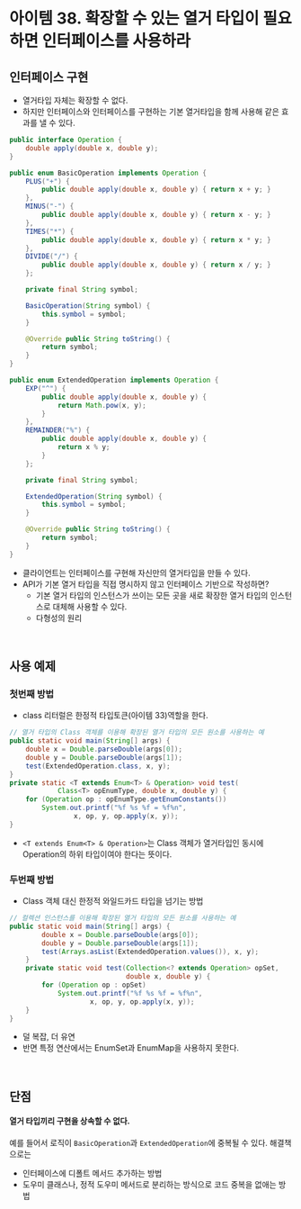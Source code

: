 # 아이템 38. 확장할 수 있는 열거 타입이 필요하면 인터페이스를 사용하라

## 인터페이스 구현

- 열거타입 자체는 확장할 수 없다.
- 하지만 인터페이스와 인터페이스를 구현하는 기본 열거타입을 함께 사용해 같은 효과를 낼 수 있다.

```java
public interface Operation {
    double apply(double x, double y);
}
```

```java
public enum BasicOperation implements Operation {
    PLUS("+") {
        public double apply(double x, double y) { return x + y; }
    },
    MINUS("-") {
        public double apply(double x, double y) { return x - y; }
    },
    TIMES("*") {
        public double apply(double x, double y) { return x * y; }
    },
    DIVIDE("/") {
        public double apply(double x, double y) { return x / y; }
    };

    private final String symbol;

    BasicOperation(String symbol) {
        this.symbol = symbol;
    }

    @Override public String toString() {
        return symbol;
    }
}
```

```java
public enum ExtendedOperation implements Operation {
    EXP("^") {
        public double apply(double x, double y) {
            return Math.pow(x, y);
        }
    },
    REMAINDER("%") {
        public double apply(double x, double y) {
            return x % y;
        }
    };

    private final String symbol;

    ExtendedOperation(String symbol) {
        this.symbol = symbol;
    }

    @Override public String toString() {
        return symbol;
    }
}
```

- 클라이언트는 인터페이스를 구현해 자신만의 열거타입을 만들 수 있다.
- API가 기본 열거 타입을 직접 명시하지 않고 인터페이스 기반으로 작성하면?
    - 기본 열거 타입의 인스턴스가 쓰이는 모든 곳을 새로 확장한 열거 타입의 인스턴스로 대체해 사용할 수 있다.
    - 다형성의 원리

<br/>

## 사용 예제

### 첫번째 방법

- class 리터럴은 한정적 타입토큰(아이템 33)역할을 한다.

```java
// 열거 타입의 Class 객체를 이용해 확장된 열거 타입의 모든 원소를 사용하는 예
public static void main(String[] args) {
    double x = Double.parseDouble(args[0]);
    double y = Double.parseDouble(args[1]);
    test(ExtendedOperation.class, x, y);
}
private static <T extends Enum<T> & Operation> void test(
            Class<T> opEnumType, double x, double y) {
    for (Operation op : opEnumType.getEnumConstants())
        System.out.printf("%f %s %f = %f%n",
                x, op, y, op.apply(x, y));
}
```

- `<T extends Enum<T> & Operation>`는 Class 객체가 열거타입인 동시에 Operation의 하위 타입이여야 한다는 뜻이다.

### 두번째 방법

- Class 객체 대신 한정적 와일드카드 타입을 넘기는 방법

```java
// 컬렉션 인스턴스를 이용해 확장된 열거 타입의 모든 원소를 사용하는 예
public static void main(String[] args) {
        double x = Double.parseDouble(args[0]);
        double y = Double.parseDouble(args[1]);
        test(Arrays.asList(ExtendedOperation.values()), x, y);
    }
    private static void test(Collection<? extends Operation> opSet,
                             double x, double y) {
        for (Operation op : opSet)
            System.out.printf("%f %s %f = %f%n",
                    x, op, y, op.apply(x, y));
    }
}
```

- 덜 복잡, 더 유연
- 반면 특정 연산에서는 EnumSet과 EnumMap을 사용하지 못한다.

<br/>

## 단점

#### 열거 타입끼리 구현을 상속할 수 없다.

예를 들어서 로직이 `BasicOperation`과 `ExtendedOperation`에 중복될 수 있다. 해결책으로는

- 인터페이스에 디폴트 메서드 추가하는 방법
- 도우미 클래스나, 정적 도우미 메서드로 분리하는 방식으로 코드 중복을 없애는 방법
